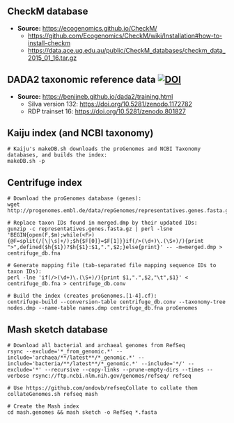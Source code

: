 ## CheckM database

- **Source:** https://ecogenomics.github.io/CheckM/
  - https://github.com/Ecogenomics/CheckM/wiki/Installation#how-to-install-checkm
  - https://data.ace.uq.edu.au/public/CheckM_databases/checkm_data_2015_01_16.tar.gz


## DADA2 taxonomic reference data [![DOI](https://zenodo.org/badge/DOI/10.5281/zenodo.801828.svg)](https://doi.org/10.5281/zenodo.801828)


- **Source:** https://benjjneb.github.io/dada2/training.html
  - Silva version 132: https://doi.org/10.5281/zenodo.1172782
  - RDP trainset 16: https://doi.org/10.5281/zenodo.801827


## Kaiju index (and NCBI taxonomy)

```
# Kaiju's makeDB.sh downloads the proGenomes and NCBI Taxonomy databases, and builds the index:
makeDB.sh -p
```

## Centrifuge index

```
# Download the proGenomes database (genes):
wget http://progenomes.embl.de/data/repGenomes/representatives.genes.fasta.gz

# Replace taxon IDs found in merged.dmp by their updated IDs:
gunzip -c representatives.genes.fasta.gz | perl -lsne 'BEGIN{open(F,$m);while(<F>){@F=split(/[\|\s]+/);$h{$F[0]}=$F[1]}}if(/>(\d+)\.(\S+)/){print ">",defined($h{$1})?$h{$1}:$1,".",$2;}else{print}' -- -m=merged.dmp > centrifuge_db.fna

# Generate mapping file (tab-separated file mapping sequence IDs to taxon IDs):
perl -lne 'if(/>(\d+)\.(\S+)/){print $1,".",$2,"\t",$1}' < centrifuge_db.fna > centrifuge_db.conv

# Build the index (creates proGenomes.[1-4].cf):
centrifuge-build --conversion-table centrifuge_db.conv --taxonomy-tree nodes.dmp --name-table names.dmp centrifuge_db.fna proGenomes
```


##  Mash sketch database

```
# Download all bacterial and archaeal genomes from RefSeq
rsync --exclude='*_from_genomic.*' --include='archaea/**/latest**/*_genomic.*' --include='bacteria/**/latest**/*_genomic.*' --include='*/' --exclude='*' --recursive --copy-links --prune-empty-dirs --times --verbose rsync://ftp.ncbi.nlm.nih.gov/genomes/refseq/ refseq

# Use https://github.com/ondovb/refseqCollate to collate them
collateGenomes.sh refseq mash

# Create the Mash index
cd mash.genomes && mash sketch -o RefSeq *.fasta
```
